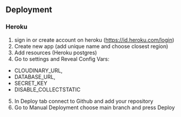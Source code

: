 ## Deployment
### Heroku
1. sign in or create account on heroku (https://id.heroku.com/login)
2. Create new app (add unique name and choose closest region)
3. Add resources (Heroku postgres)
4. Go to settings and Reveal Config Vars:
* CLOUDINARY_URL,
* DATABASE_URL,
* SECRET_KEY
* DISABLE_COLLECTSTATIC
5. In Deploy tab connect to Github and add your repository
6. Go to Manual Deployment choose main branch and press Deploy